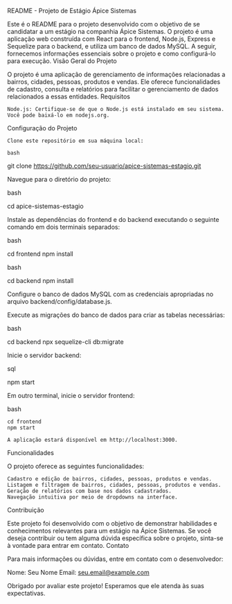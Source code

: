 README - Projeto de Estágio Ápice Sistemas

Este é o README para o projeto desenvolvido com o objetivo de se candidatar a um estágio na companhia Ápice Sistemas. O projeto é uma aplicação web construída com React para o frontend, Node.js, Express e Sequelize para o backend, e utiliza um banco de dados MySQL. A seguir, fornecemos informações essenciais sobre o projeto e como configurá-lo para execução.
Visão Geral do Projeto

O projeto é uma aplicação de gerenciamento de informações relacionadas a bairros, cidades, pessoas, produtos e vendas. Ele oferece funcionalidades de cadastro, consulta e relatórios para facilitar o gerenciamento de dados relacionados a essas entidades.
Requisitos

    Node.js: Certifique-se de que o Node.js está instalado em seu sistema. Você pode baixá-lo em nodejs.org.

Configuração do Projeto

    Clone este repositório em sua máquina local:

    bash

git clone https://github.com/seu-usuario/apice-sistemas-estagio.git

Navegue para o diretório do projeto:

bash

cd apice-sistemas-estagio

Instale as dependências do frontend e do backend executando o seguinte comando em dois terminais separados:

bash

cd frontend
npm install

bash

cd backend
npm install

Configure o banco de dados MySQL com as credenciais apropriadas no arquivo backend/config/database.js.

Execute as migrações do banco de dados para criar as tabelas necessárias:

bash

cd backend
npx sequelize-cli db:migrate

Inicie o servidor backend:

sql

npm start

Em outro terminal, inicie o servidor frontend:

bash

    cd frontend
    npm start

    A aplicação estará disponível em http://localhost:3000.

Funcionalidades

O projeto oferece as seguintes funcionalidades:

    Cadastro e edição de bairros, cidades, pessoas, produtos e vendas.
    Listagem e filtragem de bairros, cidades, pessoas, produtos e vendas.
    Geração de relatórios com base nos dados cadastrados.
    Navegação intuitiva por meio de dropdowns na interface.

Contribuição

Este projeto foi desenvolvido com o objetivo de demonstrar habilidades e conhecimentos relevantes para um estágio na Ápice Sistemas. Se você deseja contribuir ou tem alguma dúvida específica sobre o projeto, sinta-se à vontade para entrar em contato.
Contato

Para mais informações ou dúvidas, entre em contato com o desenvolvedor:

Nome: Seu Nome
Email: seu.email@example.com

Obrigado por avaliar este projeto! Esperamos que ele atenda às suas expectativas.
